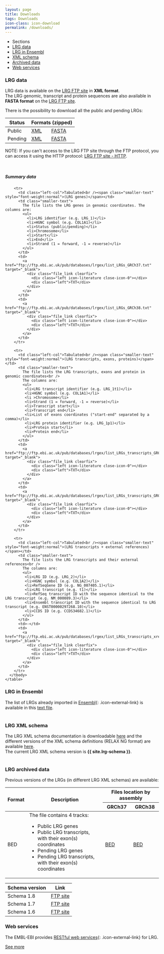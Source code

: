 ```yaml
---
layout: page
title: Downloads
tags: Downloads
icon-class: icon-download
permalink: /downloads/
---
```


<!-- Table of content -->
<div class="clearfix page_menu">
  <ul class="sections_list">
    <li class="icon-next-page smaller-icon close-icon-2 lrg_blue section_title">
      <span class="lrg_dark bold_font">Sections</span>
    </li>
    <li><a href="#lrg-data">LRG data</a></li>
    <li><a href="#lrg-in-ensembl">LRG in Ensembl</a></li>
    <li><a href="#lrg-xml-schema">XML schema</a></li>
    <li><a href="#lrg-archived-data">Archived data</a></li>
    <li><a href="#web-services">Web services</a></li>
  </ul>  
</div>


### LRG data

LRG data is available on the [LRG FTP site](ftp://ftp.ebi.ac.uk/pub/databases/lrgex/) in **XML format**.  
The LRG genomic, transcript and protein sequences are also available in **FASTA format** on the [LRG FTP site](ftp://ftp.ebi.ac.uk/pub/databases/lrgex/fasta).

There is the possibility to download all the public and pending LRGs:

<div class="row">
  <div class="col-lg-4 col-lg-offset-4 col-md-4 col-md-offset-4 col-sm-4 col-sm-offset-4 col-xs-4 col-xs-offset-4">
    <table class="table table-hover table-lrg">
      <thead>
        <tr class="sorttable_header">
          <th>Status</th>
          <th colspan="2">Formats (zipped)</th>
        </tr>
      </thead>
      <tbody>
        <tr>
          <td class="left-col">Public</td>
          <td>
            <a href="ftp://ftp.ebi.ac.uk/pub/databases/lrgex/LRG_public_xml_files.zip">
              <div class="file_link clearfix">
                <div class="left icon-literature close-icon-0"></div>
                <div class="left">XML</div>
              </div>
            </a>
          </td>
          <td>
            <a href="ftp://ftp.ebi.ac.uk/pub/databases/lrgex/fasta/LRG_public_fasta_files.zip">
              <div class="file_link clearfix">
                <div class="left icon-literature close-icon-0"></div>
                <div class="left">FASTA</div>
              </div>
            </a>
          </td>  
        </tr>
        <tr>
          <td class="left-col">Pending</td>
          <td>
            <a href="ftp://ftp.ebi.ac.uk/pub/databases/lrgex/LRG_pending_xml_files.zip">
              <div class="file_link clearfix">
                <div class="left icon-literature close-icon-0"></div>
                <div class="left">XML</div>
              </div>
            </a>
          </td>
          <td>
            <a href="ftp://ftp.ebi.ac.uk/pub/databases/lrgex/fasta/LRG_pending_fasta_files.zip">
              <div class="file_link clearfix">
                <div class="left icon-literature close-icon-0"></div>
                <div class="left">FASTA</div>
              </div>
            </a>
          </td>  
        </tr>
      </tbody>
    </table>
  </div>
</div>

<span class="warning">NOTE:</span> If you can't access to the LRG FTP site through the FTP protocol, you can access it using the HTTP protocol: [LRG FTP site - HTTP](http://ftp.ebi.ac.uk/pub/databases/lrgex/).

<br />  

##### Summary data

<div class="row">
  <div class="col-lg-12 col-md-12 col-sm-12 col-xs-12">
    <table class="table table-hover table-lrg">
      <thead>
        <tr class="sorttable_header">
          <th rowspan="2">Format</th>
          <th rowspan="2">Description</th>
          <th colspan="2" class="split-header">Files location by assembly</th>
        </tr>
        <tr class="sorttable_header">
          <th class="border-left">GRCh37</th>
          <th>GRCh38</th>
        </tr>
      </thead>
      <tbody>
        <tr>
          <td class="left-col">BED</td>
          <td class="smaller-text">
            The file contains 4 tracks:
            <ul>
              <li>Public LRG genes</li>
              <li>Public LRG transcripts, with their exon(s) coordinates</li>
              <li>Pending LRG genes</li>
              <li>Pending LRG transcripts, with their exon(s) coordinates</li>
            </ul>
          </td>
          <td>
            <a href="ftp://ftp.ebi.ac.uk/pub/databases/lrgex/LRG_GRCh37.bed" target="_blank">
              <div class="file_link clearfix">
                <div class="left icon-literature close-icon-0"></div>
                <div class="left">BED</div>
              </div>
            </a>
          </td>
          <td>
            <a href="ftp://ftp.ebi.ac.uk/pub/databases/lrgex/LRG_GRCh38.bed" target="_blank">
              <div class="file_link clearfix">
                <div class="left icon-literature close-icon-0"></div>
                <div class="left">BED</div>
              </div>
            </a>
          </td>
        </tr>

        <tr>
          <td class="left-col">Tabulated<br /><span class="smaller-text" style="font-weight:normal">(LRG genes)</span></td>
          <td class="smaller-text">
            The file lists the LRG genes in genomic coordinates. The columns are:
            <ul>
              <li>LRG identifier (e.g. LRG_1)</li>
              <li>HGNC symbol (e.g. COL1A1)</li>
              <li>Status (public/pending)</li>
              <li>Chromosome</li>
              <li>Start</li>
              <li>End</li>
              <li>Strand (1 = forward, -1 = reverse)</li>
            </ul>
          </td>
          <td>
            <a href="ftp://ftp.ebi.ac.uk/pub/databases/lrgex/list_LRGs_GRCh37.txt" target="_blank">
              <div class="file_link clearfix">
                <div class="left icon-literature close-icon-0"></div>
                <div class="left">TXT</div>
              </div>
            </a>
          </td>
          <td>
            <a href="ftp://ftp.ebi.ac.uk/pub/databases/lrgex/list_LRGs_GRCh38.txt" target="_blank">
              <div class="file_link clearfix">
                <div class="left icon-literature close-icon-0"></div>
                <div class="left">TXT</div>
              </div>
            </a>
          </td>
        </tr>

        <tr>
          <td class="left-col">Tabulated<br /><span class="smaller-text" style="font-weight:normal">(LRG transcripts, exons, proteins)</span></td>
          <td class="smaller-text">
            The file lists the LRG transcripts, exons and protein in genomic coordinates<br />
            The columns are:
            <ul>
             <li>LRG transcript identifier (e.g. LRG_1t1)</li>
             <li>HGNC symbol (e.g. COL1A1)</li>
             <li >Chromosome</li>
             <li>Strand (1 = forward, -1 = reverse)</li>
             <li>Transcript start</li>
             <li>Transcript end</li>
             <li>List of exons coordinates ("start-end" separated by a comma)</li>
             <li>LRG protein identifier (e.g. LRG_1p1)</li>
             <li>Protein start</li>
             <li>Protein end</li>
            </ul>
          </td>
          <td>
            <a href="ftp://ftp.ebi.ac.uk/pub/databases/lrgex/list_LRGs_transcripts_GRCh37.txt" target="_blank">
              <div class="file_link clearfix">
                <div class="left icon-literature close-icon-0"></div>
                <div class="left">TXT</div>
              </div>
            </a>
          </td>
          <td>
            <a href="ftp://ftp.ebi.ac.uk/pub/databases/lrgex/list_LRGs_transcripts_GRCh38.txt" target="_blank">
              <div class="file_link clearfix">
                <div class="left icon-literature close-icon-0"></div>
                <div class="left">TXT</div>
              </div>
            </a>
          </td>
        </tr>

        <tr>
          <td class="left-col">Tabulated<br /><span class="smaller-text" style="font-weight:normal">(LRG transcripts + external references)</span></td>
          <td class="smaller-text">
            The file lists the LRG transcripts and their external references<br />
            The columns are:
            <ul>
             <li>LRG ID (e.g. LRG_2)</li>
             <li>HGNC symbol (e.g. COL1A2)</li>
             <li>RefSeqGene ID (e.g. NG_007405.1)</li>
             <li>LRG transcript (e.g. t1)</li>
             <li>RefSeq transcript ID with the sequence identical to the LRG transcript (e.g. NM_000089.3)</li>
             <li>Ensembl transcript ID with the sequence identical to LRG transcript (e.g. ENST00000297268.10)</li>
             <li>CCDS ID (e.g. CCDS34682.1)</li>
            </ul>
          </td>
          <td>-</td>
          <td>
            <a href="ftp://ftp.ebi.ac.uk/pub/databases/lrgex/list_LRGs_transcripts_xrefs.txt" target="_blank">
              <div class="file_link clearfix">
                <div class="left icon-literature close-icon-0"></div>
                <div class="left">TXT</div>
              </div>
            </a>
          </td>
        </tr>
      </tbody>
    </table>
  </div>
</div>  


### LRG in Ensembl
  
The list of LRGs already imported in [Ensembl](http://www.ensembl.org){: .icon-external-link} is available in this [text file](ftp://ftp.ebi.ac.uk/pub/databases/lrgex/lrgs_in_ensembl.txt).  
<br />
  
  
### LRG XML schema

The LRG XML schema documentation is downloadable [here](ftp://ftp.ebi.ac.uk/pub/databases/lrgex/docs) and the different versions of the XML schema definitions (RELAX NG format) are available [here](ftp://ftp.ebi.ac.uk/pub/databases/lrgex/docs/schemas).  
The current LRG XML schema version is **{{ site.lrg-schema }}**.  
<br />
  
  
### LRG archived data

Previous versions of the LRGs (in different LRG XML schemas) are available:

<div class="row">
  <div class="col-lg-4 col-lg-offset-4 col-md-4 col-md-offset-4 col-sm-4 col-sm-offset-4 col-xs-4 col-xs-offset-4">
    <table class="table table-hover table-lrg">
      <thead>
        <tr class="sorttable_header">
          <th>Schema version</th>
          <th>Link</th>
        </tr>
      </thead>
      <tbody>
        <tr>
          <td class="left-col">Schema 1.8</td>
          <td>
            <a class="icon-link smaller-icon close-icon-5" href="ftp://ftp.ebi.ac.uk/pub/databases/lrgex/SCHEMA_1_8_ARCHIVE/" target="_blank">FTP site</a>
          </td>  
        </tr>
        <tr>
          <td class="left-col">Schema 1.7</td>
          <td>
            <a class="icon-link smaller-icon close-icon-5" href="ftp://ftp.ebi.ac.uk/pub/databases/lrgex/SCHEMA_1_7_ARCHIVE/" target="_blank">FTP site</a>
          </td>  
        </tr>
        <tr>
          <td class="left-col">Schema 1.6</td>
          <td>
            <a class="icon-link smaller-icon close-icon-5" href="ftp://ftp.ebi.ac.uk/pub/databases/lrgex/SCHEMA_1_6_ARCHIVE/" target="_blank">FTP site</a>
          </td>  
        </tr>
      </tbody>
    </table>
  </div>
</div>

### Web services

The EMBL-EBI provides [RESTful web services](http://www.ebi.ac.uk/Tools/webservices/services/eb-eye_rest){: .icon-external-link} for LRG.
<div><a class="icon-next-page smaller-icon close-icon-2" href="/web-service">See more</a></div>